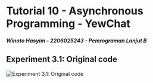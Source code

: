 # Tutorial 10 - Asynchronous Programming - YewChat

##### Winoto Hasyim - 2206025243 - Pemrograman Lanjut B

## Experiment 3.1: Original code

![Experiment 3.1: Original code](https://i.imgur.com/7LD5sgL.png)

